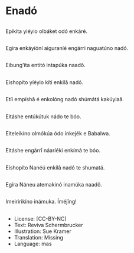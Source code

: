 # Enadó

##
Epikíta yiéyio olbáket
odó enkáré.

##
Egíra enkáyíóní
aiguraníé engárri
naguatúno nadó.

##
Eibung'íta entitó
intapúka naadô.

##
Eishopíto yíéyio kíti
enkilâ nadó.

##
Etíi empíshâ é enkolóng
nadó shúmátá
kakúyiaâ.

##
Eitáshe entúkútuk nádo
te bóo.

##
Eiteleikíno olmókúa ódo
inkejék e Babalwa.

##
Eitáshe engárrî náaríéki
enkímá te bóo.

##
Eishopíto Nanéú enkilâ
nadó te shumatá.

##
Egíra Náneu atemakinó
inamúka naadô.

##
Imeiririkíno inámuka.
Íméjîng!

##
* License: [CC-BY-NC]
* Text: Reviva Schermbrucker
* Illustration: Sue Kramer
* Translation: Missing
* Language: mas
